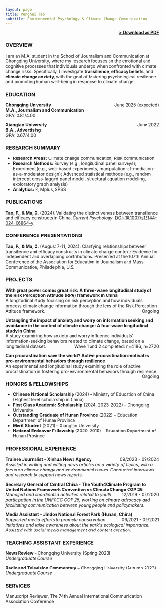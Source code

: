 ```yaml
---
layout: page
title: Penghui Tao
subtitle: Environmental Psychology & Climate Change Communication
---
```


<span style="float: right; "><a href="{{ '/assets/resume.pdf' | prepend: site.baseurl }}"><strong>> Download as PDF</strong></a> </span>
<br>

### OVERVIEW
I am an M.A. student in the School of Journalism and Communication at Chongqing University, where my research focuses on the emotional and cognitive processes that individuals undergo when confronted with climate change risks. Specifically, I investigate **transilience**, **efficacy beliefs**, and **climate change anxiety**, with the goal of fostering psychological resilience and promoting human well-being in response to climate change.

### EDUCATION

**Chongqing University** <span style="float: right; ">June 2025 (expected)</span>  
**M.A., Journalism and Communication**  
GPA: 3.81/4.00  

**Xiangtan University** <span style="float: right; ">June 2022</span>  
**B.A., Advertising**  
GPA: 3.67/4.00  

### RESEARCH SUMMARY

- **Research Areas:** Climate change communication; Risk communication
- **Research Methods:** Survey (e.g., longitudinal panel surveys); Experiment (e.g., web-based experiments, manipulation-of-mediation-as-a-moderator design); Advanced statistical methods (e.g., random intercept cross-lagged panel model, structural equation modeling, exploratory graph analysis)
- **Analytics:** R, Mplus, SPSS

### PUBLICATIONS

**Tao, P., & Ma, X.** (2024). Validating the distinctiveness between transilience and efficacy constructs in China. *Current Psychology*. [DOI: 10.1007/s12144-024-06864-y](https://doi.org/10.1007/s12144-024-06864-y)

### CONFERENCE PRESENTATIONS

**Tao, P., & Ma, X.** (August 7-11, 2024). Clarifying relationships between transilience and efficacy constructs in climate change context: Evidence for independent and overlapping contributions. Presented at the 107th Annual Conference of the Association for Education in Journalism and Mass Communication, Philadelphia, U.S.

### PROJECTS

**With great power comes great risk: A three-wave longitudinal study of the Risk Perception Attitude (RPA) framework in China**  
A longitudinal study focusing on risk perception and how individuals process climate change information through the lens of the Risk Perception Attitude framework. <span style="float: right; ">Ongoing</span>

**Untangling the impact of anxiety and worry on information seeking and avoidance in the context of climate change: A four-wave longitudinal study in China**  
A study examining how anxiety and worry influence individuals’ information-seeking behaviors related to climate change, based on a longitudinal dataset. <span style="float: right; ">Wave 1 and 2 completed: n=4186, n=2720</span>

**Can procrastination save the world? Active procrastination motivates pro-environmental behaviors through resilience**  
An experimental and longitudinal study examining the role of active procrastination in fostering pro-environmental behaviors through resilience. <span style="float: right; ">Ongoing</span>

### HONORS & FELLOWSHIPS

- **Chinese National Scholarship** (2024) – Ministry of Education of China (Highest level scholarship in China)
- **First Class Academic Scholarship** (2024, 2023, 2022) – Chongqing University
- **Outstanding Graduate of Hunan Province** (2022) – Education Department of Hunan Province
- **Merit Student** (2021) – Xiangtan University
- **National Endeavor Fellowship** (2020, 2019) – Education Department of Hunan Province

### PROFESSIONAL EXPERIENCE

**Trainee Journalist - Xinhua News Agency** <span style="float: right; ">09/2023 - 09/2024</span>  
_Assisted in writing and editing news articles on a variety of topics, with a focus on climate change and environmental issues. Conducted interviews and research to support news reports._  

**Secretary General of Central China - The Youth4Climate Program to United Nations Framework Convention on Climate Change COP 25** <span style="float: right; ">12/2019 - 05/2020</span>  
_Managed and coordinated activities related to youth participation in the UNFCCC COP 25, working on climate advocacy and facilitating communication between young people and policymakers._  

**Media Assistant - Jindon National Forest Park (Hunan, China)** <span style="float: right; ">06/2021 - 09/2021</span>  
_Supported media efforts to promote conservation initiatives and raise awareness about the park's ecological importance. Assisted with social media management and content creation._  

### TEACHING ASSISTANT EXPERIENCE

**News Review** – Chongqing University (Spring 2023)  
_Undergraduate Course_  

**Radio and Television Commentary** – Chongqing University (Autumn 2023)  
_Undergraduate Course_  

### SERVICES

Manuscript Reviewer, The 74th Annual International Communication Association Conference
